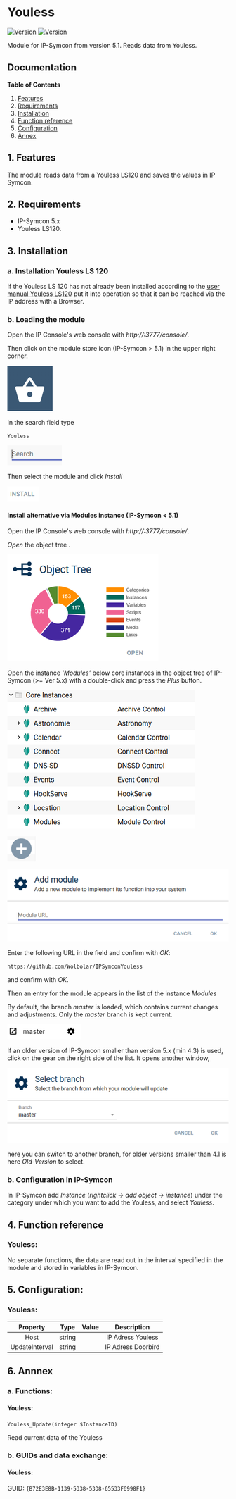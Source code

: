 # Youless
[![Version](https://img.shields.io/badge/Symcon-PHPModul-red.svg)](https://www.symcon.de/service/dokumentation/entwicklerbereich/sdk-tools/sdk-php/)
[![Version](https://img.shields.io/badge/Symcon%20Version-%3E%205.1-green.svg)](https://www.symcon.de/service/dokumentation/installation/migration-v40-v41/)

Module for IP-Symcon from version 5.1. Reads data from Youless.

## Documentation

**Table of Contents**

1. [Features](#1-features)
2. [Requirements](#2-requirements)
3. [Installation](#3-installation)
4. [Function reference](#4-functionreference)
5. [Configuration](#5-configuration)
6. [Annex](#6-annex)

## 1. Features

The module reads data from a Youless LS120 and saves the values in IP Symcon.
 
## 2. Requirements

 - IP-Symcon 5.x
 - Youless LS120.

## 3. Installation

### a. Installation Youless LS 120

If the Youless LS 120 has not already been installed according to the [user manual Youless LS120](http://bg-etech.de/download/Youless/youless-benutzerhandbuch-ls120.pdf "Benutzerhandbuch Youless LS120")
put it into operation so that it can be reached via the IP address with a Browser.

### b. Loading the module

Open the IP Console's web console with _http://<IP-Symcon IP>:3777/console/_.

Then click on the module store icon (IP-Symcon > 5.1) in the upper right corner.

![Store](img/store_icon.png?raw=true "open store")

In the search field type

```
Youless
```  


![Store](img/module_store_search_en.png?raw=true "module search")

Then select the module and click _Install_

![Store](img/install_en.png?raw=true "install")


#### Install alternative via Modules instance (IP-Symcon < 5.1)

Open the IP Console's web console with _http://<IP-Symcon IP>:3777/console/_.

_Open_ the object tree .

![Objektbaum](img/object_tree.png?raw=true "Objektbaum")	

Open the instance _'Modules'_ below core instances in the object tree of IP-Symcon (>= Ver 5.x) with a double-click and press the _Plus_ button.

![Modules](img/modules.png?raw=true "Modules")	

![Plus](img/plus.png?raw=true "Plus")	

![ModulURL](img/add_module.png?raw=true "Add Module")
 
Enter the following URL in the field and confirm with _OK_:

```
https://github.com/Wolbolar/IPSymconYouless
```  
	     
and confirm with _OK_.    
    
Then an entry for the module appears in the list of the instance _Modules_

By default, the branch _master_ is loaded, which contains current changes and adjustments.
Only the _master_ branch is kept current.

![Master](img/master.png?raw=true "master") 

If an older version of IP-Symcon smaller than version 5.x (min 4.3) is used, click on the gear on the right side of the list.
It opens another window,

![SelectBranch](img/select_branch_en.png?raw=true "select branch") 

here you can switch to another branch, for older versions smaller than 4.1 is here
_Old-Version_ to select.

### b. Configuration in IP-Symcon

In IP-Symcon add _Instance_ (_rightclick -> add object -> instance_) under the category under which you want to add the Youless,
and select _Youless_.
	 
## 4. Function reference

### Youless:

No separate functions, the data are read out in the interval specified in the module and stored in variables in IP-Symcon.


## 5. Configuration:

### Youless:

| Property       | Type    | Value        | Description                               |
| :------------: | :-----: | :----------: | :---------------------------------------: |
| Host           | string  |              | IP Adress Youless                         |
| UpdateInterval | string  |              | IP Adress Doorbird                        |


## 6. Annnex

###  a. Functions:

#### Youless:

`Youless_Update(integer $InstanceID)`

Read current data of the Youless


###  b. GUIDs and data exchange:

#### Youless:

GUID: `{B72E3E8B-1139-5338-53D8-65533F6998F1}` 